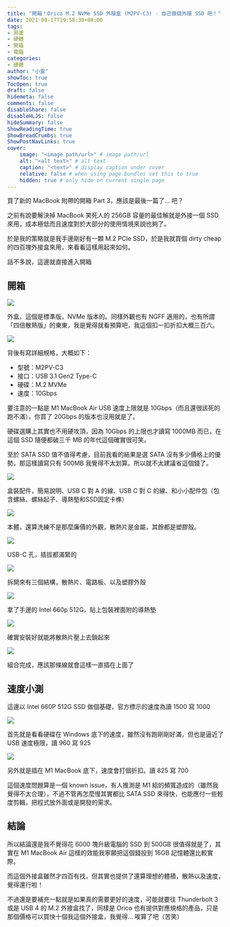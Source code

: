 ```yaml
---
title: "開箱！Orico M.2 NVMe SSD 外接盒 (M2PV-C3) - 自己做個外接 SSD 吧！"
date: 2021-08-17T19:58:30+08:00
tags:
- 周邊
- 硬體
- 開箱
- 電腦
categories:
- 硬體
author: "小雷"
showToc: true
TocOpen: true
draft: false
hidemeta: false
comments: false
disableShare: false
disableHLJS: false
hideSummary: false
ShowReadingTime: true
ShowBreadCrumbs: true
ShowPostNavLinks: true
cover:
    image: "<image path/url>" # image path/url
    alt: "<alt text>" # alt text
    caption: "<text>" # display caption under cover
    relative: false # when using page bundles set this to true
    hidden: true # only hide on current single page
---
```


買了新的 MacBook 附帶的開箱 Part 3，應該是最後一篇了... 吧？

之前有說要解決掉 MacBook 笑死人的 256GB 容量的最佳解就是外接一個 SSD 來用，成本極低而且速度對於大部分的使用情境來說也夠了。

於是我的策略就是我手邊剛好有一顆 M.2 PCIe SSD，於是我就買個 dirty cheap 的四百塊外接盒來用，來看看這樣用起來如何。

話不多說，這邊就直接進入開箱

## 開箱

![](https://raw.githubusercontent.com/raichancat/raichancat.github.io-images/master/img/_DSF4877_S.JPG)

外盒，這個是標準版，NVMe 版本的。同樣外觀也有 NGFF 適用的，也有所謂「四倍散熱版」的東東，我是覺得就看預算吧，我這個扣一扣折扣大概三百六。

![](https://raw.githubusercontent.com/raichancat/raichancat.github.io-images/master/img/_DSF4878_S.JPG)

背後有寫詳細規格，大概如下：

- 型號：M2PV-C3
- 接口：USB 3.1 Gen2 Type-C
- 硬碟：M.2 MVMe
- 速度：10Gbps

要注意的一點是 M1 MacBook Air USB 速度上限就是 10Gbps（而且還很該死的跑不滿），你買了 20Gbps 的版本也沒用就是了。

硬碟選購上其實也不用硬攻頂，因為 10Gbps 的上限也才讀寫 1000MB 而已，在這個 SSD 隨便都破三千 MB 的年代這個確實很可笑。

至於 SATA SSD 值不值得考慮，目前我看的結果是選 SATA 沒有多少價格上的優勢，那這樣讀寫只有 500MB 我覺得不太划算。所以就不太建議省這個錢了。

![](https://raw.githubusercontent.com/raichancat/raichancat.github.io-images/master/img/_DSF4880_S.JPG)

盒裝配件，簡易說明、USB C 對 A 的線、USB C 對 C 的線、和小小配件包（包含螺絲、螺絲起子、導熱墊和SSD固定卡榫）

![](https://raw.githubusercontent.com/raichancat/raichancat.github.io-images/master/img/_DSF4882_S.JPG)

本體，還算洗練不是那麼廉價的外觀，散熱片是金屬，其餘都是塑膠殼。

![](https://raw.githubusercontent.com/raichancat/raichancat.github.io-images/master/img/_DSF4883_S.JPG)

USB-C 孔，插拔都滿緊的

![](https://raw.githubusercontent.com/raichancat/raichancat.github.io-images/master/img/_DSF4884_S.JPG)

拆開來有三個結構，散熱片、電路板、以及塑膠外殼

![](https://raw.githubusercontent.com/raichancat/raichancat.github.io-images/master/img/_DSF4885_S.JPG)

拿了手邊的 Intel 660p 512G，貼上包裝裡面附的導熱墊

![](https://raw.githubusercontent.com/raichancat/raichancat.github.io-images/master/img/_DSF4886_S.JPG)

確實安裝好就能將散熱片壓上去鎖起來

![](https://raw.githubusercontent.com/raichancat/raichancat.github.io-images/master/img/_DSF4887_S.JPG)

組合完成，應該那條線就會這樣一直插在上面了

## 速度小測

這邊以 Intel 660P 512G SSD 做個基礎，官方標示的速度為讀 1500 寫 1000

![](https://raw.githubusercontent.com/raichancat/raichancat.github.io-images/master/img/%E8%9E%A2%E5%B9%95%E6%93%B7%E5%8F%96%E7%95%AB%E9%9D%A2%202021-08-17%20115348.png)

首先就是看看硬碟在 Windows 底下的速度，雖然沒有跑剛剛好滿，但也是逼近了 USB 速度極限，讀 960 寫 925

![](https://raw.githubusercontent.com/raichancat/raichancat.github.io-images/master/img/%E6%88%AA%E5%9C%96%202021-08-17%20%E4%B8%8A%E5%8D%8811.58.57.png)

另外就是插在 M1 MacBook 底下，速度會打個折扣。讀 825 寫 700

這個速度問題算是一個 known issue，有人推測是 M1 給的頻寬造成的（雖然我覺得不太合理），不過不管再怎麼慢其實都比 SATA SSD 來得快，也能應付一些輕度剪輯，把程式放外面或是開發的需求。

## 結論

所以結論還是我不覺得花 6000 塊升級電腦的 SSD 到 500GB 很值得就是了，其實在 M1 MacBook Air 這樣的效能我寧願把這個錢投到 16GB 記憶體還比較實際。

而這個外接盒雖然才四百有找，但其實也提供了還算理想的體積，散熱以及速度，覺得還行啦！

不過還是要補充一點就是如果真的需要更好的速度，可能就要往 Thunderbolt 3 或是 USB 4 的 M.2 外接盒找了，同樣是 Orico 也有提供對應規格的產品，只是那個價格可以買快十個我這個外接盒，我覺得... 唉算了吧（苦笑）